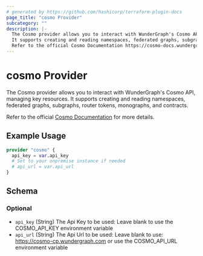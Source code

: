 ```yaml
---
# generated by https://github.com/hashicorp/terraform-plugin-docs
page_title: "cosmo Provider"
subcategory: ""
description: |-
  The Cosmo provider allows you to interact with WunderGraph's Cosmo API, managing key resources.
  It supports creating and reading namespaces, federated graphs, subgraphs, router tokens, monographs, and contracts.
  Refer to the official Cosmo Documentation https://cosmo-docs.wundergraph.com/ for more details.
---
```


# cosmo Provider

The Cosmo provider allows you to interact with WunderGraph's Cosmo API, managing key resources. 
It supports creating and reading namespaces, federated graphs, subgraphs, router tokens, monographs, and contracts. 

Refer to the official [Cosmo Documentation](https://cosmo-docs.wundergraph.com/) for more details.

## Example Usage

```terraform
provider "cosmo" {
  api_key = var.api_key
  # Set to your onpremise instance if needed
  # api_url = var.api_url
}
```

<!-- schema generated by tfplugindocs -->
## Schema

### Optional

- `api_key` (String) The Api Key to be used: Leave blank to use the COSMO_API_KEY environment variable
- `api_url` (String) The Api Url to be used: Leave blank to use: https://cosmo-cp.wundergraph.com or use the COSMO_API_URL environment variable
